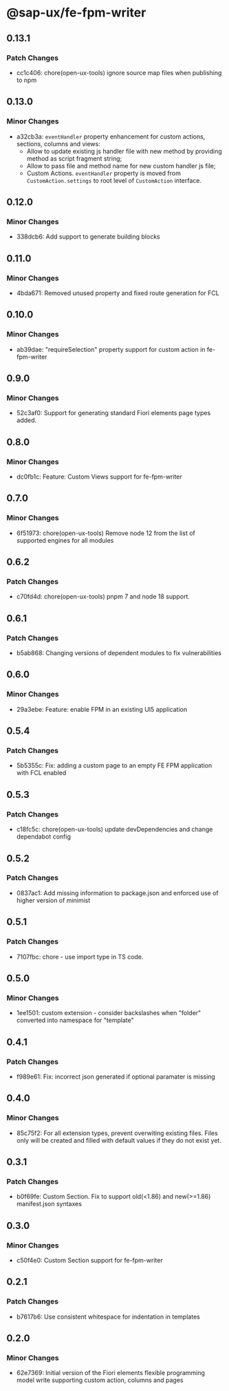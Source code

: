 # @sap-ux/fe-fpm-writer

## 0.13.1

### Patch Changes

-   cc1c406: chore(open-ux-tools) ignore source map files when publishing to npm

## 0.13.0

### Minor Changes

-   a32cb3a: `eventHandler` property enhancement for custom actions, sections, columns and views:
    -   Allow to update existing js handler file with new method by providing method as script fragment string;
    -   Allow to pass file and method name for new custom handler js file;
    -   Custom Actions. `eventHandler` property is moved from `CustomAction.settings` to root level of `CustomAction` interface.

## 0.12.0

### Minor Changes

-   338dcb6: Add support to generate building blocks

## 0.11.0

### Minor Changes

-   4bda671: Removed unused property and fixed route generation for FCL

## 0.10.0

### Minor Changes

-   ab39dae: "requireSelection" property support for custom action in fe-fpm-writer

## 0.9.0

### Minor Changes

-   52c3af0: Support for generating standard Fiori elements page types added.

## 0.8.0

### Minor Changes

-   dc0fb1c: Feature: Custom Views support for fe-fpm-writer

## 0.7.0

### Minor Changes

-   6f51973: chore(open-ux-tools) Remove node 12 from the list of supported engines for all modules

## 0.6.2

### Patch Changes

-   c70fd4d: chore(open-ux-tools) pnpm 7 and node 18 support.

## 0.6.1

### Patch Changes

-   b5ab868: Changing versions of dependent modules to fix vulnerabilities

## 0.6.0

### Minor Changes

-   29a3ebe: Feature: enable FPM in an existing UI5 application

## 0.5.4

### Patch Changes

-   5b5355c: Fix: adding a custom page to an empty FE FPM application with FCL enabled

## 0.5.3

### Patch Changes

-   c18fc5c: chore(open-ux-tools) update devDependencies and change dependabot config

## 0.5.2

### Patch Changes

-   0837ac1: Add missing information to package.json and enforced use of higher version of minimist

## 0.5.1

### Patch Changes

-   7107fbc: chore - use import type in TS code.

## 0.5.0

### Minor Changes

-   1ee1501: custom extension - consider backslashes when "folder" converted into namespace for "template"

## 0.4.1

### Patch Changes

-   f989e61: Fix: incorrect json generated if optional paramater is missing

## 0.4.0

### Minor Changes

-   85c75f2: For all extension types, prevent overwiting existing files.
    Files only will be created and filled with default values if they do not exist yet.

## 0.3.1

### Patch Changes

-   b0f69fe: Custom Section. Fix to support old(<1.86) and new(>=1.86) manifest.json syntaxes

## 0.3.0

### Minor Changes

-   c50f4e0: Custom Section support for fe-fpm-writer

## 0.2.1

### Patch Changes

-   b7617b6: Use consistent whitespace for indentation in templates

## 0.2.0

### Minor Changes

-   62e7369: Initial version of the Fiori elements flexible programming model write supporting custom action, columns and pages
